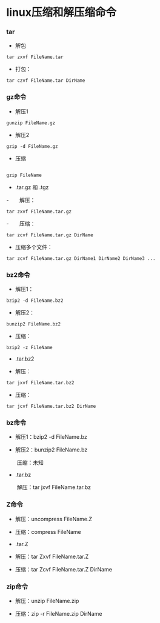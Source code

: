 # linux压缩和解压缩命令


### tar
- 解包
```aidl
tar zxvf FileName.tar
```
- 打包：
```
tar czvf FileName.tar DirName
```


### gz命令
- 解压1
```aidl
gunzip FileName.gz
```

- 解压2
```aidl
gzip -d FileName.gz
```

- 压缩
```aidl

gzip FileName
```

- .tar.gz 和 .tgz

-　　解压：
```aidl
tar zxvf FileName.tar.gz

```

-　　压缩：
```
tar zcvf FileName.tar.gz DirName
```

-   压缩多个文件：
```
tar zcvf FileName.tar.gz DirName1 DirName2 DirName3 ...
```

### bz2命令

- 解压1：
```
bzip2 -d FileName.bz2
```

- 解压2：
```
bunzip2 FileName.bz2
```

- 压缩： 
```
bzip2 -z FileName
```

- .tar.bz2

- 解压：
```
tar jxvf FileName.tar.bz2
```

- 压缩：
```
tar jcvf FileName.tar.bz2 DirName
```

### bz命令

- 解压1：bzip2 -d FileName.bz

- 解压2：bunzip2 FileName.bz

　　压缩：未知

- .tar.bz

　　解压：tar jxvf FileName.tar.bz

### Z命令

- 解压：uncompress FileName.Z

- 压缩：compress FileName

- .tar.Z

- 解压：tar Zxvf FileName.tar.Z

- 压缩：tar Zcvf FileName.tar.Z DirName

### zip命令

- 解压：unzip FileName.zip

- 压缩：zip -r FileName.zip DirName